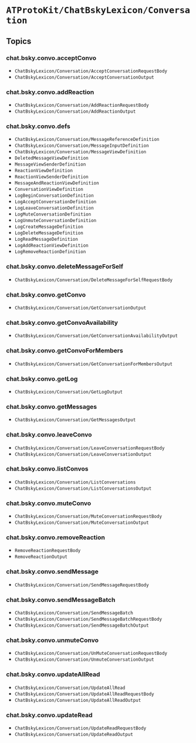 # ``ATProtoKit/ChatBskyLexicon/Conversation``

## Topics

### chat.bsky.convo.acceptConvo

- ``ChatBskyLexicon/Conversation/AcceptConversationRequestBody``
- ``ChatBskyLexicon/Conversation/AcceptConversationOutput``

### chat.bsky.convo.addReaction

- ``ChatBskyLexicon/Conversation/AddReactionRequestBody``
- ``ChatBskyLexicon/Conversation/AddReactionOutput``

### chat.bsky.convo.defs

- ``ChatBskyLexicon/Conversation/MessageReferenceDefinition``
- ``ChatBskyLexicon/Conversation/MessageInputDefinition``
- ``ChatBskyLexicon/Conversation/MessageViewDefinition``
- ``DeletedMessageViewDefinition``
- ``MessageViewSenderDefinition``
- ``ReactionViewDefinition``
- ``ReactionViewSenderDefinition``
- ``MessageAndReactionViewDefinition``
- ``ConversationViewDefinition``
- ``LogBeginConversationDefinition``
- ``LogAcceptConversationDefinition``
- ``LogLeaveConversationDefinition``
- ``LogMuteConversationDefinition``
- ``LogUnmuteConversationDefinition``
- ``LogCreateMessageDefinition``
- ``LogDeleteMessageDefinition``
- ``LogReadMessageDefinition``
- ``LogAddReactionViewDefinition``
- ``LogRemoveReactionDefinition``

### chat.bsky.convo.deleteMessageForSelf

- ``ChatBskyLexicon/Conversation/DeleteMessageForSelfRequestBody``

### chat.bsky.convo.getConvo

- ``ChatBskyLexicon/Conversation/GetConversationOutput``

### chat.bsky.convo.getConvoAvailability

- ``ChatBskyLexicon/Conversation/GetConversationAvailabilityOutput``

### chat.bsky.convo.getConvoForMembers

- ``ChatBskyLexicon/Conversation/GetConversationForMembersOutput``

### chat.bsky.convo.getLog

- ``ChatBskyLexicon/Conversation/GetLogOutput``

### chat.bsky.convo.getMessages

- ``ChatBskyLexicon/Conversation/GetMessagesOutput``

### chat.bsky.convo.leaveConvo

- ``ChatBskyLexicon/Conversation/LeaveConversationRequestBody``
- ``ChatBskyLexicon/Conversation/LeaveConversationOutput``

### chat.bsky.convo.listConvos

- ``ChatBskyLexicon/Conversation/ListConversations``
- ``ChatBskyLexicon/Conversation/ListConversationsOutput``

### chat.bsky.convo.muteConvo

- ``ChatBskyLexicon/Conversation/MuteConversationRequestBody``
- ``ChatBskyLexicon/Conversation/MuteConversationOutput``

### chat.bsky.convo.removeReaction

- ``RemoveReactionRequestBody``
- ``RemoveReactionOutput``

### chat.bsky.convo.sendMessage

- ``ChatBskyLexicon/Conversation/SendMessageRequestBody``

### chat.bsky.convo.sendMessageBatch

- ``ChatBskyLexicon/Conversation/SendMessageBatch``
- ``ChatBskyLexicon/Conversation/SendMessageBatchRequestBody``
- ``ChatBskyLexicon/Conversation/SendMessageBatchOutput``

### chat.bsky.convo.unmuteConvo

- ``ChatBskyLexicon/Conversation/UnMuteConversationRequestBody``
- ``ChatBskyLexicon/Conversation/UnmuteConversationOutput``

### chat.bsky.convo.updateAllRead

- ``ChatBskyLexicon/Conversation/UpdateAllRead``
- ``ChatBskyLexicon/Conversation/UpdateAllReadRequestBody``
- ``ChatBskyLexicon/Conversation/UpdateAllReadOutput``

### chat.bsky.convo.updateRead

- ``ChatBskyLexicon/Conversation/UpdateReadRequestBody``
- ``ChatBskyLexicon/Conversation/UpdateReadOutput``
